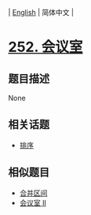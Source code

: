 
| [English](README_EN.md) | 简体中文 |

# [252. 会议室](https://leetcode-cn.com/problems/meeting-rooms/)

## 题目描述

None

## 相关话题

- [排序](https://leetcode-cn.com/tag/sort)

## 相似题目

- [合并区间](../merge-intervals/README.md)
- [会议室 II](../meeting-rooms-ii/README.md)
